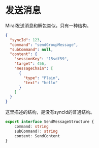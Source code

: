 # 发送消息
Mirai发送消息和解包类似，只有一种结构。
```json
{
  "syncId": 123,
  "command": "sendGroupMessage",
  "subCommand": null,
  "content": {
    "sessionKey": "15sdf59",
    "target": 456,
    "messageChain": [
      {
        "type": "Plain",
        "text": "hello"
      }
    ]
  }
}
```

这里描述的结构，是没有syncId的普通结构。

```typescript
export interface SendMessageStructure {
    command: string
    subCommand?: string
    content: SendContent
}
```
